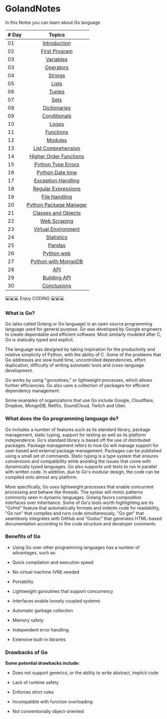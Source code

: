 # GolandNotes
In this Notes you can learn about Go language


|# Day | Topics                                                    |
|------|:---------------------------------------------------------:|
| 01  |  [Introduction](./README.md)|
| 02  |  [First Program](./BasicConcept/First_program.md)|
| 03  |  [Variables](./BasicConcept/Variables.md)|
| 03  |  [Operators](./BasicConcept/Operators.md)|
| 04  |  [Strings](./04_Day_Strings/04_strings.md)|
| 05  |  [Lists](./05_Day_Lists/05_lists.md)|
| 06  |  [Tuples](./06_Day_Tuples/06_tuples.md)|
| 07  |  [Sets](./07_Day_Sets/07_sets.md)|
| 08  |  [Dictionaries](./08_Day_Dictionaries/08_dictionaries.md)|
| 09  |  [Conditionals](./09_Day_Conditionals/09_conditionals.md)|
| 10  |  [Loops](./10_Day_Loops/10_loops.md)|
| 11  |  [Functions](./11_Day_Functions/11_functions.md)|
| 12  |  [Modules](./12_Day_Modules/12_modules.md)|
| 13  |  [List Comprehension](./13_Day_List_comprehension/13_list_comprehension.md)|
| 14  |  [Higher Order Functions](./14_Day_Higher_order_functions/14_higher_order_functions.md)|     
| 15  |  [Python Type Errors](./15_Day_Python_type_errors/15_python_type_errors.md)| 
| 16 |  [Python Date time](./16_Day_Python_date_time/16_python_datetime.md) |     
| 17 |  [Exception Handling](./17_Day_Exception_handling/17_exception_handling.md)|    
| 18 |  [Regular Expressions](./18_Day_Regular_expressions/18_regular_expressions.md)|    
| 19 |  [File Handling](./19_Day_File_handling/19_file_handling.md)|
| 20 |  [Python Package Manager](./20_Day_Python_package_manager/20_python_package_manager.md)|
| 21 |  [Classes and Objects](./21_Day_Classes_and_objects/21_classes_and_objects.md)|
| 22 |  [Web Scraping](./22_Day_Web_scraping/22_web_scraping.md)|
| 23 |  [Virtual Environment](./23_Day_Virtual_environment/23_virtual_environment.md)|
| 24 |  [Statistics](./24_Day_Statistics/24_statistics.md)|
| 25 |  [Pandas](./25_Day_Pandas/25_pandas.md)|
| 26 |  [Python web](./26_Day_Python_web/26_python_web.md)|
| 27 |  [Python with MongoDB](./27_Day_Python_with_mongodb/27_python_with_mongodb.md)|
| 28 |  [API](./28_Day_API/28_API.md)|
| 29 |  [Building API](./29_Day_Building_API/29_building_API.md)|
| 30 |  [Conclusions](./30_Day_Conclusions/30_conclusions.md)|

💻💻💻 Enjoy CODING 💻💻💻

### What is Go?
Go (also called Golang or Go language) is an open source programming language used for general purpose. Go was developed by Google engineers to create dependable and efficient software. Most similarly modeled after C, Go is statically typed and explicit.

The language was designed by taking inspiration for the productivity and relative simplicity of Python, with the ability of C. Some of the problems that Go addresses are slow build time, uncontrolled dependencies, effort duplication, difficulty of writing automatic tools and cross-language development.

Go works by using "goroutines," or lightweight processes, which allows further efficiencies. Go also uses a collection of packages for efficient dependency management.

Some examples of organizations that use Go include Google, Cloudflare, Dropbox, MongoDB, Netflix, SoundCloud, Twitch and Uber.

### What does the Go programming language do?

Go includes a number of features such as its standard library, package management, static typing, support for testing as well as its platform independence. Go's standard library is based off the use of distributed packages. Package management refers to how Go will manage support for user-based and external package management. Packages can be published using a small set of commands. Static typing is a type system that ensures conversions and compatibility while avoiding the issues that come with dynamically typed languages. Go also supports unit tests to run in parallel with written code. In addition, due to Go's modular design, the code can be compiled onto almost any platform.

More specifically, Go uses lightweight processes that enable concurrent processing and behave like threads. The syntax will mimic patterns commonly seen in dynamic languages. Golang favors composition interfaces over inheritance. Some of Go's tools worth highlighting are its "Gofmt" feature that automatically formats and indents code for readability, "Go run" that compiles and runs code simultaneously, "Go get" that seamlessly integrates with GitHub and "Godoc" that generates HTML-based documentation according to the code structure and developer comments.

### Benefits of Go
- Using Go over other programming languages has a number of advantages, such as:

- Quick compilation and execution speed

- No virtual machine (VM) needed

- Portability

- Lightweight goroutines that support concurrency

- Interfaces enable loosely coupled systems

- Automatic garbage collection

- Memory safety

- Independent error handling

- Extensive built-in libraries

### Drawbacks of Go
**Some potential drawbacks include:**

- Does not support generics, or the ability to write abstract, implicit code

- Lack of runtime safety

- Enforces strict rules

- Incompatible with function overloading

- Not conventionally object-oriented
